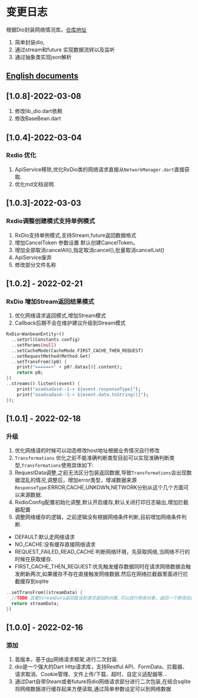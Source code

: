 # 变更日志

根据Dio封装网络情况库。[仓库地址](https://gitee.com/xjdd/flutter-rx-dio)

1. 简单封装dio,
2. 通过stream和future 实现数据流转以及监听
3. 通过抽象类实现json解析

## [English documents](/CHANGELOG.md)

## [1.0.8]-2022-03-08

1. 修改lib_dio.dart依赖
2. 修改BaseBean.dart

## [1.0.4]-2022-03-04

### Rxdio 优化

1. ApiService移除,优化RxDio类的网络请求直接从`NetworkManager.dart`直接获取.
2. 优化md文档说明.

## [1.0.3]-2022-03-03

### Rxdio调整创建模式支持单例模式

1. RxDio支持单例模式,支持Stream,future返回数据格式
2. 增加CancelToken 参数设置 默认创建CancelToken。
3. 增加全部取消cancelAll(),指定取消cancel(),批量取消cancelList()
4. ApiService废弃
5. 修改部分文件名称

## [1.0.2] - 2022-02-21

### RxDio 增加Stream返回结果模式

1. 优化网络请求返回模式,增加Stream模式
2. Callback后期不会在维护建议升级到Stream模式

```dart
RxDio<WanbeanEntity>()
  ..setUrl(Constants.config)
  ..setParams(null)
  ..setCacheMode(CacheMode.FIRST_CACHE_THEN_REQUEST)
  ..setRequestMethod(Method.Get)
  ..setTransFrom((p0) {
    print("======>" + p0?.datas[0].content);
    return p0;
})
..streams().listen((event) {
    print("asadsadasd--1-> ${event.responseType}");
    print("asadsadasd--1-> ${event.data.toString()}");
});
```

## [1.0.1] - 2022-02-18

### 升级

1. 优化网络请的时候可以动态修改host地址根据业务情况自行修改
2. `Transformations` 优化之前不能准确判断类型目前可以实现准确判断类型,`Transformations`使用具体如下:
3. RequestData调整,之前无法区分包装返回数据,导致`Transformations`会出现数据混乱的情况,调整后，增加error类型，增减数据来源`ResponseType`:ERROR,CACHE,UNKOWN,NETWORK分别从这个几个方面可以来源数据.
4. RxdioConfig配置初始化调整,默认开启缓存,默认关闭打印日志输出,增加拦截器配置
5. 调整网络缓存的逻辑，之前逻辑没有根据网络条件判断,目前增加网络条件判断.

- DEFAULT:默认走网络请求
- NO_CACHE:没有缓存直接网络请求
- REQUEST_FAILED_READ_CACHE:判断网络环境，先获取网络,当网络不行的时候在获取缓存.
- FIRST_CACHE_THEN_REQUEST:优先触发缓存数据同时在请求网络数据会触发刷新两次,如果缓存不存在直接触发网络数据.然后在网络拦截器里面进行拦截缓存到sqlite

```dart
..setTransFrom((streamData) {
  //TODO 这里StreamData返回是当前请求返回的对象,可以进行修改对象，返回一个修改后的对象
  return streamData;
})
```

## [1.0.0] - 2022-02-16

### 添加

1. 首版本，基于[dio](https://github.com/flutterchina/dio)网络请求框架,进行二次封装.
2. dio是一个强大的Dart Http请求库，支持Restful API、FormData、拦截器、请求取消、Cookie管理、文件上传/下载、超时、自定义适配器等...
3. 通过Dart自带Steam或者future将dio网络请求部分进行二次包装,在结合sqlite将网络数据进行缓存起来方便读取,通过简单参数设定可以到网络数据
